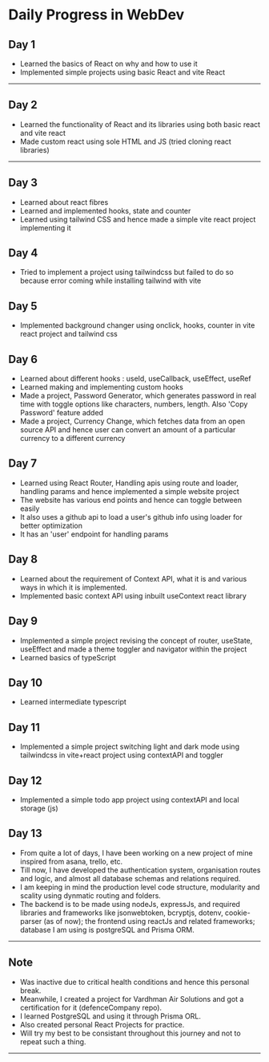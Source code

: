 # Daily Progress in WebDev

## Day 1
- Learned the basics of React on why and how to use it
- Implemented simple projects using basic React and vite React

---

## Day 2
- Learned the functionality of React and its libraries using both basic react and vite react
- Made custom react using sole HTML and JS (tried cloning react libraries)

---

## Day 3
- Learned about react fibres 
- Learned and implemented hooks, state and counter
- Learned using tailwind CSS and hence made a simple vite react project implementing it

## Day 4
- Tried to implement a project using tailwindcss but failed to do so because error coming while installing tailwind with vite

## Day 5
- Implemented background changer using onclick, hooks, counter in vite react project and tailwind css

## Day 6
- Learned about different hooks : useId, useCallback, useEffect, useRef
- Learned making and implementing custom hooks
- Made a project, Password Generator, which generates password in real time with toggle options like characters, numbers, length. Also 'Copy Password' feature added
- Made a project, Currency Change, which fetches data from an open source API and hence user can convert an amount of a particular currency to a different currency

## Day 7
- Learned using React Router, Handling apis using route and loader, handling params and hence implemented a simple website project
- The website has various end points and hence can toggle between easily
- It also uses a github api to load a user's github info using loader for better optimization
- It has an 'user' endpoint for handling params

## Day 8
- Learned about the requirement of Context API, what it is and various ways in which it is implemented.
- Implemented basic context API using inbuilt useContext react library

## Day 9
- Implemented a simple project revising the concept of router, useState, useEffect and made a theme toggler and navigator within the project 
- Learned basics of typeScript

## Day 10
- Learned intermediate typescript

## Day 11 
- Implemented a simple project switching light and dark mode using tailwindcss in vite+react project using contextAPI and toggler

## Day 12 
- Implemented a simple todo app project using contextAPI and local storage (js)

## Day 13
- From quite a lot of days, I have been working on a new project of mine inspired from asana, trello, etc.
- Till now, I have developed the authentication system, organisation routes and logic, and almost all database schemas and relations required.
- I am keeping in mind the production level code structure, modularity and scality using dynmatic routing and folders.
- The backend is to be made using nodeJs, expressJs, and required libraries and frameworks like jsonwebtoken, bcryptjs, dotenv, cookie-parser (as of now); the frontend using reactJs and related frameworks; database I am using is postgreSQL and Prisma ORM.

---

## Note
- Was inactive due to critical health conditions and hence this personal break. 
- Meanwhile, I created a project for Vardhman Air Solutions and got a certification for it (defenceCompany repo).
- I learned PostgreSQL and using it through Prisma ORL.
- Also created personal React Projects for practice.
- Will try my best to be consistant throughout this journey and not to repeat such a thing.

---